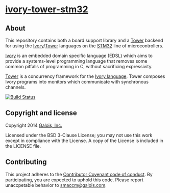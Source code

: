 # [ivory-tower-stm32][]

## About

This repository contains both a board support library and a [Tower][]
backend for using the [Ivory][]/[Tower][] languages on the [STM32][] line
of microcontrollers.

[Ivory][] is an embedded domain specific language (EDSL) which aims to provide
a systems-level programming language that removes some common pitfalls of
programming in C, without sacrificing expressivity.

[Tower][] is a concurrency framework for the [Ivory language][ivory]. Tower
composes Ivory programs into monitors which communicate with synchronous
channels.

[![Build Status](https://travis-ci.org/GaloisInc/ivory-tower-stm32.svg?branch=master)](https://travis-ci.org/GaloisInc/ivory-tower-stm32)

## Copyright and license
Copyright 2014 [Galois, Inc.][galois]

Licensed under the BSD 3-Clause License; you may not use this work except in
compliance with the License. A copy of the License is included in the LICENSE
file.

[ivory]: http://github.com/GaloisInc/ivory
[tower]: http://github.com/GaloisInc/tower
[ivory-tower-stm32]: http://github.com/GaloisInc/ivory-tower-stm32
[overview]: http://smaccmpilot.org/software/tower-overview.html

[STM32]: http://www.st.com/stm32
[freertos]: http://freertos.org
[galois]: http://galois.com

## Contributing

This project adheres to the
[Contributor Covenant code of conduct](CODE_OF_CONDUCT.md).
By participating, you are expected to uphold this code. Please report unaccpetable
behavior to [smaccm@galois.com](mailto:smaccm@galois.com).

